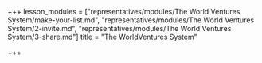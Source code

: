 +++
lesson_modules = ["representatives/modules/The World Ventures System/make-your-list.md", "representatives/modules/The World Ventures System/2-invite.md", "representatives/modules/The World Ventures System/3-share.md"]
title = "The WorldVentures System"

+++
